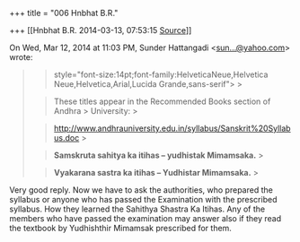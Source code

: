 +++
title = "006 Hnbhat B.R."

+++
[[Hnbhat B.R.	2014-03-13, 07:53:15 [Source](https://groups.google.com/g/samskrita/c/bTc9kcIORNc)]]



On Wed, Mar 12, 2014 at 11:03 PM, Sunder Hattangadi \<[sun...@yahoo.com]()\> wrote:  

> 
> >  style="font-size:14pt;font-family:HelveticaNeue,Helvetica Neue,Helvetica,Arial,Lucida Grande,sans-serif"> >
> 
> > 
> > 
> > These titles appear in the Recommended Books section of Andhra > University: >
> 
> > 
> >   
> > 
> > 
> > <http://www.andhrauniversity.edu.in/syllabus/Sanskrit%20Syllabus.doc> >
> 
> > 
> > 
> > 
> > 
> > 
> > **Samskruta sahitya ka itihas – yudhistak Mimamsaka.** >
> 
> > 
> > 
> > 
> > 
> > 
> > **Vyakarana sastra ka itihas – Yudhistar Mimamsaka.** >
> 
> > 
> >   
> > 
> > 
> > 

  

Very good reply. Now we have to ask the authorities, who prepared the syllabus or anyone who has passed the Examination with the prescribed syllabus. How they learned the Sahithya Shastra Ka Itihas. Any of the members who have passed the examination may answer also if they read the textbook by Yudhishthir Mimamsak prescribed for them.

  

  

  

  

  

